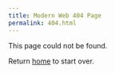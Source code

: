 ```yaml
---
title: Modern Web 404 Page
permalink: 404.html
---
```


This page could not be found.

Return [home](/) to start over.

